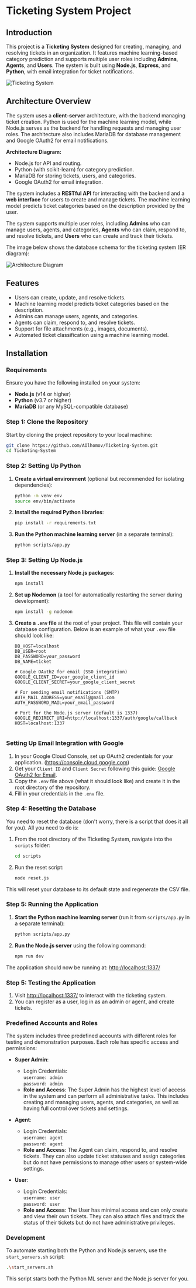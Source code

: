 
# Ticketing System Project

## Introduction
This project is a **Ticketing System** designed for creating, managing, and resolving tickets in an organization. It features machine learning-based category prediction and supports multiple user roles including **Admins**, **Agents**, and **Users**. The system is built using **Node.js**, **Express**, and **Python**, with email integration for ticket notifications.

![Ticketing System](assets/images/image.png)

## Architecture Overview
The system uses a **client-server** architecture, with the backend managing ticket creation. Python is used for the machine learning model, while Node.js serves as the backend for handling requests and managing user roles. The architecture also includes MariaDB for database management and Google OAuth2 for email notifications.

**Architecture Diagram:**
- Node.js for API and routing.
- Python (with scikit-learn) for category prediction.
- MariaDB for storing tickets, users, and categories.
- Google OAuth2 for email integration.

The system includes a **RESTful API** for interacting with the backend and a **web interface** for users to create and manage tickets. The machine learning model predicts ticket categories based on the description provided by the user.

The system supports multiple user roles, including **Admins** who can manage users, agents, and categories, **Agents** who can claim, respond to, and resolve tickets, and **Users** who can create and track their tickets.

The image below shows the database schema for the ticketing system (ER diagram):

![Architecture Diagram](assets/images/ticket-db.png)

## Features
- Users can create, update, and resolve tickets.
- Machine learning model predicts ticket categories based on the description.
- Admins can manage users, agents, and categories.
- Agents can claim, respond to, and resolve tickets.
- Support for file attachments (e.g., images, documents).
- Automated ticket classification using a machine learning model.

## Installation

### Requirements
Ensure you have the following installed on your system:
- **Node.js** (v14 or higher)
- **Python** (v3.7 or higher)
- **MariaDB** (or any MySQL-compatible database)

### Step 1: Clone the Repository

Start by cloning the project repository to your local machine:

```bash
git clone https://github.com/AIlhomov/Ticketing-System.git
cd Ticketing-System
```

### Step 2: Setting Up Python

1. **Create a virtual environment** (optional but recommended for isolating dependencies):
   ```bash
   python -m venv env
   source env/bin/activate
   ```

2. **Install the required Python libraries**:
   ```bash
   pip install -r requirements.txt
   ```

3. **Run the Python machine learning server** (in a separate terminal):
   ```bash
   python scripts/app.py
   ```

### Step 3: Setting Up Node.js

1. **Install the necessary Node.js packages**:
   ```bash
   npm install
   ```

2. **Set up Nodemon** (a tool for automatically restarting the server during development):
   ```bash
   npm install -g nodemon
   ```

3. **Create a `.env` file** at the root of your project. This file will contain your database configuration. Below is an example of what your `.env` file should look like:

   ```env
   DB_HOST=localhost
   DB_USER=root
   DB_PASSWORD=your_password
   DB_NAME=ticket

   # Google OAuth2 for email (SSO integration) 
   GOOGLE_CLIENT_ID=your_google_client_id
   GOOGLE_CLIENT_SECRET=your_google_client_secret

   # For sending email notifications (SMTP)
   AUTH_MAIL_ADDRESS=your_email@gmail.com
   AUTH_PASSWORD_MAIL=your_email_password
   
   # Port for the Node.js server (default is 1337) 
   GOOGLE_REDIRECT_URI=http://localhost:1337/auth/google/callback
   HOST=localhost:1337


   ```
### Setting Up Email Integration with Google

1. In your Google Cloud Console, set up OAuth2 credentials for your application. (https://console.cloud.google.com)
2. Get your `Client ID` and `Client Secret` following this guide: [Google OAuth2 for Email](https://developers.google.com/identity/protocols/oauth2).
3. Copy the `.env` file above (what it should look like) and create it in the root directory of the repository.
4. Fill in your credentials in the `.env` file.



### Step 4: Resetting the Database
You need to reset the database (don't worry, there is a script that does it all for you). All you need to do is:

1. From the root directory of the Ticketing System, navigate into the `scripts` folder:
   ```bash
   cd scripts
   ```
2. Run the reset script:
   ```bash
   node reset.js
   ```

This will reset your database to its default state and regenerate the CSV file.


### Step 5: Running the Application

1. **Start the Python machine learning server** (run it from `scripts/app.py` in a separate terminal):
   ```bash
   python scripts/app.py
   ```

2. **Run the Node.js server** using the following command:
   ```bash
   npm run dev
   ```

The application should now be running at:
[http://localhost:1337/](http://localhost:1337/)

### Step 5: Testing the Application

1. Visit [http://localhost:1337/](http://localhost:1337/) to interact with the ticketing system.
2. You can register as a user, log in as an admin or agent, and create tickets.

### Predefined Accounts and Roles
The system includes three predefined accounts with different roles for testing and demonstration purposes. Each role has specific access and permissions:

- **Super Admin**:  
  - Login Credentials:  
    `username: admin`  
    `password: admin`  
  - **Role and Access**: The Super Admin has the highest level of access in the system and can perform all administrative tasks. This includes creating and managing users, agents, and categories, as well as having full control over tickets and settings.

- **Agent**:  
  - Login Credentials:  
    `username: agent`  
    `password: agent`  
  - **Role and Access**: The Agent can claim, respond to, and resolve tickets. They can also update ticket statuses and assign categories but do not have permissions to manage other users or system-wide settings.

- **User**:  
  - Login Credentials:  
    `username: user`  
    `password: user`  
  - **Role and Access**: The User has minimal access and can only create and view their own tickets. They can also attach files and track the status of their tickets but do not have administrative privileges.


### Development

To automate starting both the Python and Node.js servers, use the `start_servers.sh` script:

```bash
.\start_servers.sh
```

This script starts both the Python ML server and the Node.js server for you.


